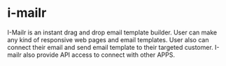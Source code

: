 # i-mailr
I-Mailr is an instant drag and drop email template builder. User can make any kind of responsive web pages and email templates. User also can connect their email and send email template to their targeted customer. I-mailr also provide API access to connect with other APPS.
